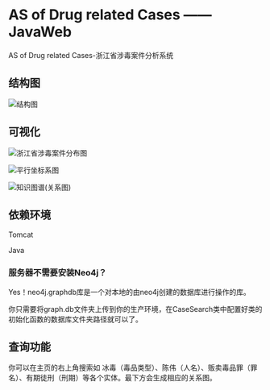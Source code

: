 # AS of Drug related Cases —— JavaWeb

AS of Drug related Cases-浙江省涉毒案件分析系统

## 结构图
![结构图](https://github.com/lychs1998/AS-of-Drug-related-Cases/blob/master/img/sys.jpg?raw=true)

## 可视化
![浙江省涉毒案件分布图](https://github.com/lychs1998/AS-of-Drug-related-Cases/blob/master/img/map.jpg?raw=true)


![平行坐标系图](https://github.com/lychs1998/AS-of-Drug-related-Cases/blob/master/img/spzb.jpg?raw=true)


![知识图谱(关系图)](https://github.com/lychs1998/AS-of-Drug-related-Cases/blob/master/img/km.jpg?raw=true)

## 依赖环境

Tomcat

Java

### 服务器不需要安装Neo4j？
Yes！neo4j.graphdb库是一个对本地的由neo4j创建的数据库进行操作的库。

你只需要将graph.db文件夹上传到你的生产环境，在CaseSearch类中配置好类的初始化函数的数据库文件夹路径就可以了。

## 查询功能
你可以在主页的右上角搜索如 冰毒（毒品类型）、陈伟（人名）、贩卖毒品罪（罪名）、有期徒刑（刑期）等各个实体。最下方会生成相应的关系图。
